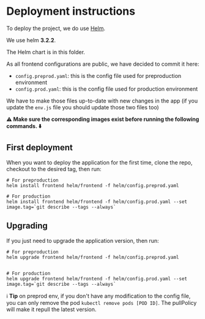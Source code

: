 # Deployment instructions

To deploy the project, we do use [Helm](https://helm.sh/). 

We use helm **3.2.2**.

The Helm chart is in this folder. 

As all frontend configurations are public, we have decided to commit it here:
* `config.preprod.yaml`: this is the config file used for preproduction environment
* `config.prod.yaml`: this is the config file used for production environment

We have to make those files up-to-date with new changes in the app (if you update the `env.js` file
you should update those two files too)

**:warning: Make sure the corresponding images exist before running the following commands. :arrow_down:**

## First deployment

When you want to deploy the application for the first time, clone the repo, checkout to the desired tag, then run:

```shell
# For preproduction
helm install frontend helm/frontend -f helm/config.preprod.yaml

# For production
helm install frontend helm/frontend -f helm/config.prod.yaml --set image.tag=`git describe --tags --always`
```

## Upgrading


If you just need to upgrade the application version, then run:

```shell
# For preproduction
helm upgrade frontend helm/frontend -f helm/config.preprod.yaml


# For production
helm upgrade frontend helm/frontend -f helm/config.prod.yaml --set image.tag=`git describe --tags --always`
```

:information_source: **Tip** on preprod env, if you don't have any modification to the config file,
you can only remove the pod `kubectl remove pods [POD ID]`. The pullPolicy will make it repull the 
latest version.
